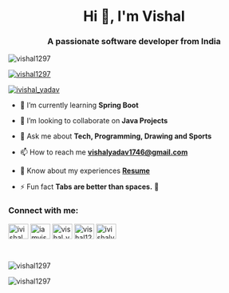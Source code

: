<h1 align="center">Hi 👋, I'm Vishal</h1>
<h3 align="center">A passionate software developer from India</h3>

<p align="left"> <img src="https://komarev.com/ghpvc/?username=vishal1297&label=Profile%20views&color=0e75b6&style=flat" alt="vishal1297" /> </p>

<p align="left"> <a href="https://github.com/ryo-ma/github-profile-trophy"><img src="https://github-profile-trophy.vercel.app/?username=vishal1297" alt="vishal1297" /></a> </p>

<p align="left"> <a href="https://twitter.com/ivishal_yadav" target="blank"><img src="https://img.shields.io/twitter/follow/ivishal_yadav?logo=twitter&style=for-the-badge" alt="ivishal_yadav" /></a> </p>

- 🌱 I’m currently learning **Spring Boot**

- 👯 I’m looking to collaborate on **Java Projects**

- 💬 Ask me about **Tech, Programming, Drawing and Sports**

- 📫 How to reach me **vishalyadav1746@gmail.com**

- 📄 Know about my experiences [**Resume**](https://bit.ly/3dKdPxX)

- ⚡ Fun fact **Tabs are better than spaces.** 🤡

<p align="left">
<h3 align="left">Connect with me:</h3>
<a href="https://twitter.com/ivishal_yadav" target="blank"><img align="center" src="https://cdn.jsdelivr.net/npm/simple-icons@3.0.1/icons/twitter.svg" alt="ivishal_yadav" height="30" width="40" /></a>
<a href="https://linkedin.com/in/iamvishalyadav" target="blank"><img align="center" src="https://cdn.jsdelivr.net/npm/simple-icons@3.0.1/icons/linkedin.svg" alt="iamvishalyadav" height="30" width="40" /></a>
<a href="https://www.hackerrank.com/vishal_yadav_" target="blank"><img align="center" src="https://cdn.jsdelivr.net/npm/simple-icons@3.0.1/icons/hackerrank.svg" alt="vishal_yadav_" height="30" width="40" /></a>
<a href="https://codeforces.com/profile/vishal1297" target="blank"><img align="center" src="https://cdn.jsdelivr.net/npm/simple-icons@3.0.1/icons/codeforces.svg" alt="vishal1297" height="30" width="40" /></a>
<a href="https://www.leetcode.com/ivishalyadav" target="blank"><img align="center" src="https://cdn.jsdelivr.net/npm/simple-icons@3.0.1/icons/leetcode.svg" alt="ivishalyadav" height="30" width="40" /></a>
</p>

<br/>

<p><img align="center" src="https://github-readme-stats.vercel.app/api/top-langs/?username=vishal1297" alt="vishal1297" /></p>

<p><img align="center" src="https://github-readme-stats.vercel.app/api?username=vishal1297&show_icons=true" alt="vishal1297" /></p>
